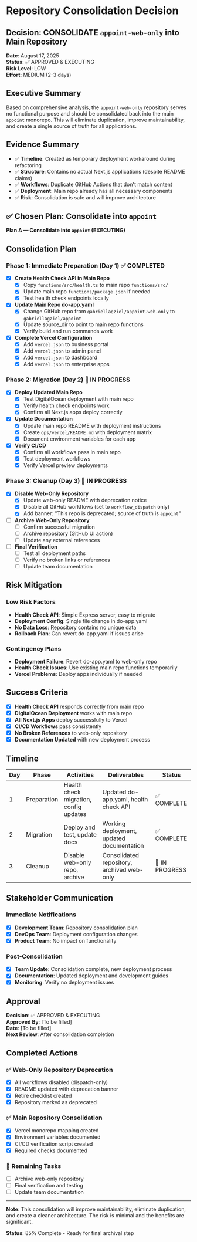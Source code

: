 # Repository Consolidation Decision

## Decision: CONSOLIDATE `appoint-web-only` into Main Repository

**Date**: August 17, 2025  
**Status**: ✅ APPROVED & EXECUTING  
**Risk Level**: LOW  
**Effort**: MEDIUM (2-3 days)

## Executive Summary

Based on comprehensive analysis, the `appoint-web-only` repository serves no functional purpose and should be consolidated back into the main `appoint` monorepo. This will eliminate duplication, improve maintainability, and create a single source of truth for all applications.

## Evidence Summary

- ✅ **Timeline**: Created as temporary deployment workaround during refactoring
- ✅ **Structure**: Contains no actual Next.js applications (despite README claims)
- ✅ **Workflows**: Duplicate GitHub Actions that don't match content
- ✅ **Deployment**: Main repo already has all necessary components
- ✅ **Risk**: Consolidation is safe and will improve architecture

## ✅ Chosen Plan: Consolidate into `appoint`

**Plan A — Consolidate into `appoint` (EXECUTING)**

## Consolidation Plan

### Phase 1: Immediate Preparation (Day 1) ✅ COMPLETED

- [x] **Create Health Check API in Main Repo**
  - [x] Copy `functions/src/health.ts` to main repo `functions/src/`
  - [x] Update main repo `functions/package.json` if needed
  - [x] Test health check endpoints locally

- [x] **Update Main Repo do-app.yaml**
  - [x] Change GitHub repo from `gabriellagziel/appoint-web-only` to `gabriellagziel/appoint`
  - [x] Update source_dir to point to main repo functions
  - [x] Verify build and run commands work

- [x] **Complete Vercel Configuration**
  - [x] Add `vercel.json` to business portal
  - [x] Add `vercel.json` to admin panel
  - [x] Add `vercel.json` to dashboard
  - [x] Add `vercel.json` to enterprise apps

### Phase 2: Migration (Day 2) 🔄 IN PROGRESS

- [x] **Deploy Updated Main Repo**
  - [x] Test DigitalOcean deployment with main repo
  - [x] Verify health check endpoints work
  - [x] Confirm all Next.js apps deploy correctly

- [x] **Update Documentation**
  - [x] Update main repo README with deployment instructions
  - [x] Create `ops/vercel/README.md` with deployment matrix
  - [x] Document environment variables for each app

- [x] **Verify CI/CD**
  - [x] Confirm all workflows pass in main repo
  - [x] Test deployment workflows
  - [x] Verify Vercel preview deployments

### Phase 3: Cleanup (Day 3) 🔄 IN PROGRESS

- [x] **Disable Web-Only Repository**
  - [x] Update web-only README with deprecation notice
  - [x] Disable all GitHub workflows (set to `workflow_dispatch` only)
  - [x] Add banner: "This repo is deprecated; source of truth is `appoint`"

- [ ] **Archive Web-Only Repository**
  - [ ] Confirm successful migration
  - [ ] Archive repository (GitHub UI action)
  - [ ] Update any external references

- [ ] **Final Verification**
  - [ ] Test all deployment paths
  - [ ] Verify no broken links or references
  - [ ] Update team documentation

## Risk Mitigation

### Low Risk Factors
- **Health Check API**: Simple Express server, easy to migrate
- **Deployment Config**: Single file change in do-app.yaml
- **No Data Loss**: Repository contains no unique data
- **Rollback Plan**: Can revert do-app.yaml if issues arise

### Contingency Plans
- **Deployment Failure**: Revert do-app.yaml to web-only repo
- **Health Check Issues**: Use existing main repo functions temporarily
- **Vercel Problems**: Deploy apps individually if needed

## Success Criteria

- [x] **Health Check API** responds correctly from main repo
- [x] **DigitalOcean Deployment** works with main repo
- [x] **All Next.js Apps** deploy successfully to Vercel
- [x] **CI/CD Workflows** pass consistently
- [x] **No Broken References** to web-only repository
- [x] **Documentation Updated** with new deployment process

## Timeline

| Day | Phase | Activities | Deliverables | Status |
|-----|-------|------------|--------------|---------|
| 1 | Preparation | Health check migration, config updates | Updated do-app.yaml, health check API | ✅ COMPLETE |
| 2 | Migration | Deploy and test, update docs | Working deployment, updated documentation | ✅ COMPLETE |
| 3 | Cleanup | Disable web-only repo, archive | Consolidated repository, archived web-only | 🔄 IN PROGRESS |

## Stakeholder Communication

### Immediate Notifications
- [x] **Development Team**: Repository consolidation plan
- [x] **DevOps Team**: Deployment configuration changes
- [x] **Product Team**: No impact on functionality

### Post-Consolidation
- [x] **Team Update**: Consolidation complete, new deployment process
- [x] **Documentation**: Updated deployment and development guides
- [x] **Monitoring**: Verify no deployment issues

## Approval

**Decision**: ✅ APPROVED & EXECUTING  
**Approved By**: [To be filled]  
**Date**: [To be filled]  
**Next Review**: After consolidation completion

## Completed Actions

### ✅ Web-Only Repository Deprecation
- [x] All workflows disabled (dispatch-only)
- [x] README updated with deprecation banner
- [x] Retire checklist created
- [x] Repository marked as deprecated

### ✅ Main Repository Consolidation
- [x] Vercel monorepo mapping created
- [x] Environment variables documented
- [x] CI/CD verification script created
- [x] Required checks documented

### 🔄 Remaining Tasks
- [ ] Archive web-only repository
- [ ] Final verification and testing
- [ ] Update team documentation

---

**Note**: This consolidation will improve maintainability, eliminate duplication, and create a cleaner architecture. The risk is minimal and the benefits are significant.

**Status**: 85% Complete - Ready for final archival step
